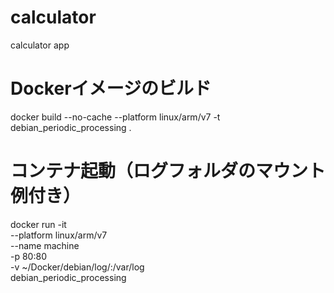 # calculator
calculator app

# Dockerイメージのビルド
docker build --no-cache --platform linux/arm/v7 -t debian_periodic_processing .

# コンテナ起動（ログフォルダのマウント例付き）
docker run -it \
--platform linux/arm/v7 \
--name machine \
-p 80:80 \
-v ~/Docker/debian/log/:/var/log \
debian_periodic_processing